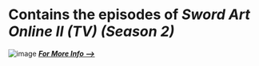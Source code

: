 # **Contains the episodes of** *Sword Art Online II (TV)* ***(Season 2)***




![image](https://user-images.githubusercontent.com/90706834/209464252-4330a0dc-7703-43c9-9f56-20ceae5475a8.png)
***[For More Info -->](https://anilist.co/anime/20594/Sword-Art-Online-II/)***
